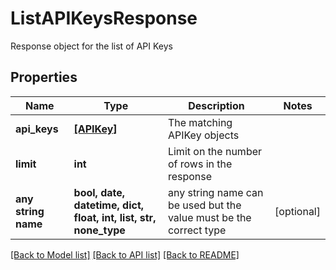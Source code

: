 # ListAPIKeysResponse

Response object for the list of API Keys

## Properties
Name | Type | Description | Notes
------------ | ------------- | ------------- | -------------
**api_keys** | [**[APIKey]**](APIKey.md) | The matching APIKey objects | 
**limit** | **int** | Limit on the number of rows in the response | 
**any string name** | **bool, date, datetime, dict, float, int, list, str, none_type** | any string name can be used but the value must be the correct type | [optional]

[[Back to Model list]](../README.md#documentation-for-models) [[Back to API list]](../README.md#documentation-for-api-endpoints) [[Back to README]](../README.md)



